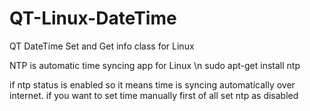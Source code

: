 # QT-Linux-DateTime
QT DateTime Set and Get info class for Linux

NTP is automatic time syncing app for Linux
\n sudo apt-get install ntp
 
if ntp status is enabled so it means time is syncing automatically over internet. 
if you want to set time manually first of all set ntp as disabled
